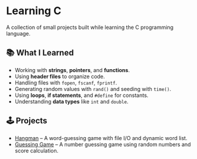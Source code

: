 # Learning C

A collection of small projects built while learning the C programming language.

## 📚 What I Learned
- Working with **strings**, **pointers**, and **functions**.
- Using **header files** to organize code.
- Handling files with `fopen`, `fscanf`, `fprintf`.
- Generating random values with `rand()` and seeding with `time()`.
- Using **loops**, **if statements**, and `#define` for constants.
- Understanding **data types** like `int` and `double`.

## 🕹️ Projects
- [Hangman](https://github.com/VitorCesarinoMarchese/LearningC/tree/main/hangman) – A word-guessing game with file I/O and dynamic word list.
- [Guessing Game](https://github.com/VitorCesarinoMarchese/LearningC/tree/main/guessing_game) – A number guessing game using random numbers and score calculation.
